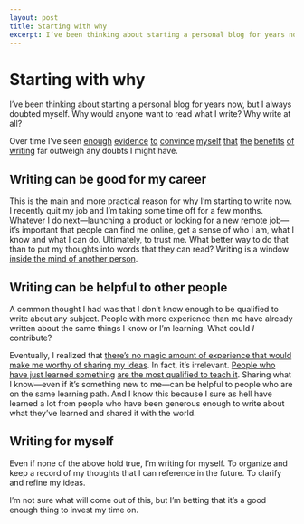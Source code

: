 ```yaml
---
layout: post
title: Starting with why
excerpt: I’ve been thinking about starting a personal blog for years now, but I always doubted myself. Why would anyone want to read what I write? Why write at all?
---
```

# Starting with why

I’ve been thinking about starting a personal blog for years now, but I always doubted myself. Why would anyone want to read what I write? Why write at all?

Over time I’ve seen [enough][1] [evidence][2] [to][3] [convince][4] [myself][5] [that][6] [the][7] [benefits][8] [of][9] [writing][10] far outweigh any doubts I might have.

## Writing can be good for my career

This is the main and more practical reason for why I’m starting to write now. I recently quit my job and I’m taking some time off for a few months. Whatever I do next—launching a product or looking for a new remote job—it’s important that people can find me online, get a sense of who I am, what I know and what I can do. Ultimately, to trust me. What better way to do that than to put my thoughts into words that they can read? Writing is a window [inside the mind of another person][11].

## Writing can be helpful to other people

A common thought I had was that I don’t know enough to be qualified to write about any subject. People with more experience than me have already written about the same things I know or I’m learning. What could *I* contribute?

Eventually, I realized that [there’s no magic amount of experience that would make me worthy of sharing my ideas][12]. In fact, it’s irrelevant. [People who have just learned something][13] [are the most qualified to teach it][14]. Sharing what I know—even if it’s something new to me—can be helpful to people who are on the same learning path. And I know this because I sure as hell have learned a lot from people who have been generous enough to write about what they’ve learned and shared it with the world.

## Writing for myself

Even if none of the above hold true, I’m writing for myself. To organize and keep a record of my thoughts that I can reference in the future. To clarify and refine my ideas.

I’m not sure what will come out of this, but I’m betting that it’s a good enough thing to invest my time on.

[1]: https://tomcritchlow.com/2018/02/23/small-b-blogging/
[2]: https://ownyourcontent.wordpress.com/2019/05/14/khoi-vinh-on-how-his-blog-amplified-his-work-and-career/
[3]: http://bradfrost.com/blog/post/write-on-your-own-website/
[4]: https://seths.blog/2019/06/writing-not-plastics-not-wall-street/
[5]: https://ryanhoover.me/post/70793631386/blogging-is-the-new-resume
[6]: https://stevecheney.com/on-how-to-be-discovered/
[7]: https://twitter.com/tomcritchlow/status/893132703364763648
[8]: https://twitter.com/david_perell/status/1124002449646395392
[9]: https://twitter.com/david_perell/status/1139012915397369856
[10]: https://twitter.com/austinkleon/status/1085644216259264514
[11]: https://www.brainpickings.org/2012/05/08/carl-sagan-on-books/
[12]: https://medium.com/@sara_ann_marie/dont-feel-like-an-expert-share-anyway-661f2f8cd038
[13]: https://austinkleon.com/2015/06/14/to-be-a-teacher-and-remain-a-student/
[14]: https://m.signalvnoise.com/giving-less-advice/
